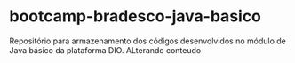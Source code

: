 # bootcamp-bradesco-java-basico
Repositório para armazenamento dos códigos desenvolvidos no módulo de Java básico da plataforma DIO.
ALterando conteudo

